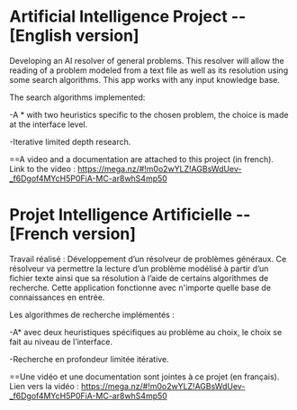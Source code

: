 
# Artificial Intelligence Project -- [English version]
Developing an AI resolver of general problems. This resolver will allow the reading of a problem modeled from a text file as well as its resolution using some search algorithms. This app works with any input knowledge base.

The search algorithms implemented:

-A * with two heuristics specific to the chosen problem, the choice is made at the interface level.

-Iterative limited depth research.

==A video and a documentation are attached to this project (in french).   
Link to the video : https://mega.nz/#!m0o2wYLZ!AGBsWdUev-_f6Dgof4MYcH5P0FiA-MC-ar8whS4mp50 


# Projet Intelligence Artificielle -- [French version]
Travail réalisé :
Développement d’un résolveur de problèmes généraux. Ce résolveur va permettre la lecture d’un problème modélisé à partir d’un fichier texte ainsi que sa résolution à l’aide de certains algorithmes de recherche. Cette application fonctionne avec n'importe quelle base de connaissances en entrée.

Les algorithmes de recherche implémentés : 

-A* avec deux heuristiques spécifiques au problème au choix, le choix se fait au niveau de l’interface.

-Recherche en profondeur limitée itérative.

==Une vidéo et une documentation sont jointes à ce projet (en français).    
Lien vers la vidéo : https://mega.nz/#!m0o2wYLZ!AGBsWdUev-_f6Dgof4MYcH5P0FiA-MC-ar8whS4mp50 

